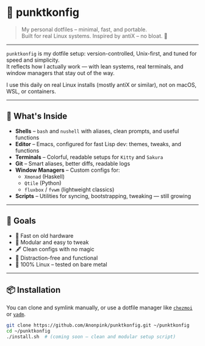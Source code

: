 # 🌸 punktkonfig

> My personal dotfiles – minimal, fast, and portable.  
> Built for real Linux systems. Inspired by antiX – no bloat. 🐧

---

`punktkonfig` is my dotfile setup: version-controlled, Unix-first, and tuned for speed and simplicity.  
It reflects how I actually work — with lean systems, real terminals, and window managers that stay out of the way.

I use this daily on real Linux installs (mostly antiX or similar), not on macOS, WSL, or containers.

---

## 🔧 What's Inside

- **Shells** – `bash` and `nushell` with aliases, clean prompts, and useful functions  
- **Editor** – Emacs, configured for fast Lisp dev: themes, tweaks, and functions  
- **Terminals** – Colorful, readable setups for `Kitty` and `Sakura`  
- **Git** – Smart aliases, better diffs, readable logs  
- **Window Managers** – Custom configs for:
  - `Xmonad` (Haskell)
  - `Qtile` (Python)
  - `fluxbox` / `fvwm` (lightweight classics)  
- **Scripts** – Utilities for syncing, bootstrapping, tweaking — still growing

---

## 🧭 Goals

- 💨 Fast on old hardware  
- 🧩 Modular and easy to tweak  
- 🖋️ Clean configs with no magic  
- 🧘 Distraction-free and functional  
- 🐧 100% Linux – tested on bare metal  

---

## 📦 Installation

You can clone and symlink manually, or use a dotfile manager like [`chezmoi`](https://www.chezmoi.io/) or [`yadm`](https://yadm.io/).

```bash
git clone https://github.com/Anonpink/punktkonfig.git ~/punktkonfig
cd ~/punktkonfig
./install.sh  # (coming soon – clean and modular setup script)
